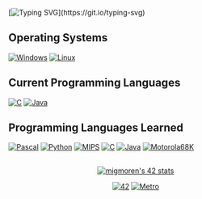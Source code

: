 [![Typing SVG](https://readme-typing-svg.demolab.com?size=25&duration=3000&pause=1500&color=F7C000&center=true&vCenter=true&width=600&lines=+*******+UNDER+CONSTRUCTION+:]+*******)](https://git.io/typing-svg)

## Operating Systems
<p>
 	<a href="#"><img alt="Windows" src="https://img.shields.io/badge/Windows-20232A?style=for-the-badge&logo=Windows 11&logoColor=3498DB?"></a>
	<a href="#"><img alt="Linux" src="https://img.shields.io/badge/Linux-20232A?style=for-the-badge&logo=linux&logoColor=FCC624"></a>
</p>

## Current Programming Languages
<p>
	<a href="#"><img alt="C" src="https://img.shields.io/badge/C-20232A?style=for-the-badge&logo=C&logoColor=00599C?"></a>
	<a href="#"><img alt="Java" src="https://img.shields.io/badge/Java-20232A?style=for-the-badge&logo=JavaScript&logoColor=orange"></a>
</p>

## Programming Languages Learned
<p>
	<a href="#"><img alt="Pascal" src="https://img.shields.io/badge/Pascal-20232A?style=for-the-badge"></a>
	<a href="#"><img alt="Python" src="https://img.shields.io/badge/Python-20232A?style=for-the-badge&logo=Python&logoColor=yellow"></a>
	<!--<a href="#"><img alt="Scala" src="https://img.shields.io/badge/Scala-20232A?style=for-the-badge&logo=Scala&logoColor=DC322F"></a> -->
	<a href="#"><img alt="MIPS" src="https://img.shields.io/badge/MIPS-20232A?style=for-the-badge"></a>
	<a href="#"><img alt="C" src="https://img.shields.io/badge/C-20232A?style=for-the-badge&logo=C&logoColor=00599C?"></a>
	<a href="#"><img alt="Java" src="https://img.shields.io/badge/Java-20232A?style=for-the-badge&logo=JavaScript&logoColor=orange"></a>
	<a href="#"><img alt="Motorola68K" src="https://img.shields.io/badge/Motorola68K-20232A?style=for-the-badge"></a>
</p>

##
<p align="center">
<a href="https://profile.intra.42.fr/users/migmoren"><img src="https://badge42.vercel.app/api/v2/cl96t7c1700110gmirv4hhet0/stats?cursusId=21&coalitionId=66" alt="migmoren's 42 stats" /></a>
</p>

<p align="center">
	<a href="#"><img alt="42" src="https://img.shields.io/badge/-000000?style=flat&logo=42&logoColor=white?logoWidth=40"></a>
	<a href="#"><img alt="Metro" src="https://img.shields.io/badge/-922B21?style=flat&logo=Metro de Madrid&logoColor=white"></a>
</p>
